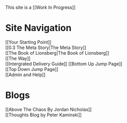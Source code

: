 This site is a [[Work In Progress]]

# Site Navigation
[[Your Starting Point]]   
[[0.3 The Meta Story|The Meta Story]]  
[[The Book of Lionsberg|The Book of Lionsberg]]  
[[The Way]]  
[[Intergrated Delivery Guide]] 
[[Bottom Up Jump Page]]  
[[Top Down Jump Page]]  
[[Admin and Help]]  

# Blogs
[[Above The Chaos By Jordan Nicholas]]  
[[Thoughts Blog by Peter Kaminski]]  


